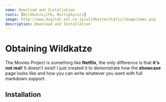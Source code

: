 ```yaml
---
name: Download and Installation
tools: [Wildkatze,CFD, Multiphysics]
image: http://www.digital-sol.co.jp/wildkatze/static/image/imm1.png
description: Download and Installation
---
```


# Obtaining Wildkatze

The Movies Project is something like **Netflix**, the only difference is that **it's not real**! It doesn't exist! I just created it to demonstrate how the **showcase** page looks like and how you can write whatever you want with full markdown support.

 

## Installation

 

 
